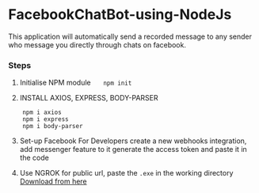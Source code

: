 # FacebookChatBot-using-NodeJs
This application will automatically send a recorded message to any sender who message you directly through chats on facebook.

### Steps
1. Initialise NPM module
```    npm init ```
    
2. INSTALL AXIOS, EXPRESS, BODY-PARSER
```
    npm i axios
    npm i express
    npm i body-parser
```    
3. Set-up Facebook For Developers
    create a new webhooks integration, add messenger feature to it
    generate the access token and paste it in the code
    
4. Use NGROK for public url, paste the ```.exe``` in the working directory
    [Download from here](https://ngrok.com/download)
